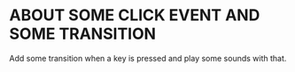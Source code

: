 # ABOUT SOME CLICK EVENT AND SOME TRANSITION

Add some transition when a key is pressed and play some sounds with that.